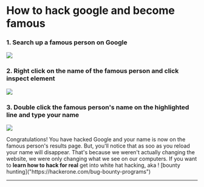 # How to hack google and become famous
<h3> 1. Search up a famous person on Google </h3>
<img src = "https://cdn.searchenginejournal.com/wp-content/uploads/2019/06/google-new-desktop-design-760x400.png">
<h3> 2. Right click on the name of the famous person and click inspect element </h3>
<img src = "https://3fxtqy18kygf3on3bu39kh93-wpengine.netdna-ssl.com/wp-content/uploads/2020/04/How-to-inspect-element-on-Mac.png">
<h3> 3. Double click the famous person's name on the highlighted line and type your name </h3>
<img src = "https://iotvnaw69daj.i.optimole.com/w:870/h:400/q:mauto/rt:fill/g:ce/f:avif/https://wpshout.com/wp-content/uploads/2014/01/devtools-dom-inspector.png">
<p>Congratulations! You have hacked Google and your name is now on the famous person's results page. But, you'll notice that as soo as you reload your name will disappear. That's because we weren't actually changing the website, we were only changing what we see on our computers. If you want to <strong>learn how to hack for real</strong> get into white hat hacking, aka !
[bounty hunting]("https://hackerone.com/bug-bounty-programs")</p>
<hr/>
